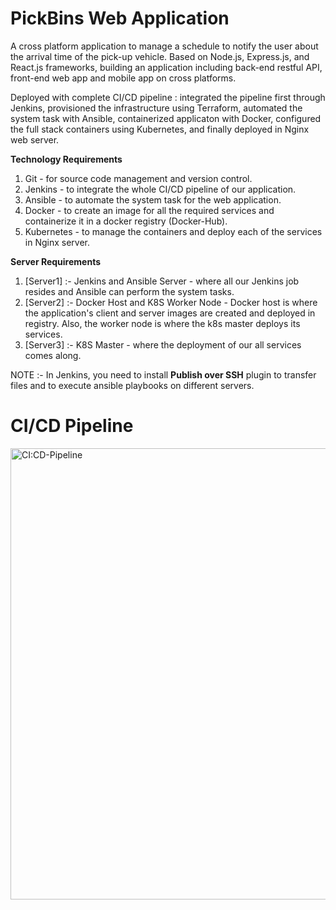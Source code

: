 # PickBins Web Application
A cross platform application to manage a schedule to notify the user about the arrival time of the pick-up vehicle. Based on Node.js, Express.js, and React.js frameworks, building an application including back-end restful API, front-end web app and mobile app on cross platforms.


Deployed with complete CI/CD pipeline : integrated the pipeline first through Jenkins, provisioned the infrastructure using Terraform, automated the system task with Ansible, containerized applicaton with Docker, configured the full stack containers using Kubernetes, and finally deployed in Nginx web server.

**Technology Requirements**
  1. Git - for source code management and version control.
  2. Jenkins - to integrate the whole CI/CD pipeline of our application.
  3. Ansible - to automate the system task for the web application. 
  4. Docker - to create an image for all the required services and containerize it in a docker registry (Docker-Hub).
  5. Kubernetes - to manage the containers and deploy each of the services in Nginx server. 

**Server Requirements**
  1. [Server1] :- Jenkins and Ansible Server - where all our Jenkins job resides and Ansible can perform the system tasks.
  2. [Server2] :- Docker Host and K8S Worker Node - Docker host is where the application's client and server images are created and deployed in registry. Also, the worker node is where the k8s master deploys its services. 
  3. [Server3] :- K8S Master - where the deployment of our all services comes along. 

NOTE :- In Jenkins, you need to install **Publish over SSH** plugin to transfer files and to execute ansible playbooks on different servers. 


# CI/CD Pipeline
   <img width="722" alt="CI:CD-Pipeline" src="https://user-images.githubusercontent.com/56852163/111853319-7fa14e00-88e8-11eb-8c4c-d3434a427b19.png">

